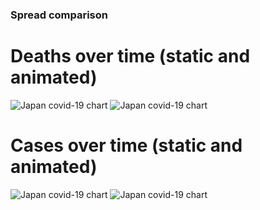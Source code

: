 ### Spread comparison 
# Deaths over time (static and animated)
![Japan covid-19 chart](https://raw.githubusercontent.com/madlag/coronavirus_study/master/notebooks/graphs/2020-03-20/countries/Japan/2020-03-20_Japan_deaths.png "Japan covid-19 chart")
![Japan covid-19 chart](https://raw.githubusercontent.com/madlag/coronavirus_study/master/notebooks/graphs/2020-03-20/countries/Japan/2020-03-20_Japan_deaths.gif "Japan covid-19 chart")

# Cases over time (static and animated)
![Japan covid-19 chart](https://raw.githubusercontent.com/madlag/coronavirus_study/master/notebooks/graphs/2020-03-20/countries/Japan/2020-03-20_Japan_cases.png "Japan covid-19 chart")
![Japan covid-19 chart](https://raw.githubusercontent.com/madlag/coronavirus_study/master/notebooks/graphs/2020-03-20/countries/Japan/2020-03-20_Japan_cases.gif "Japan covid-19 chart")